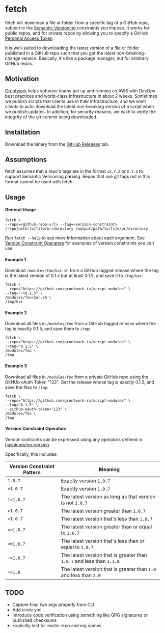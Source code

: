 # fetch

fetch will download a file or folder from a specific tag of a GitHub repo, subject to the [Semantic Versioning](http://semver.org/) 
constraints you impose. It works for public repos, and for private repos by allowing you to specify a GitHub [Personal Access Token](https://help.github.com/articles/creating-an-access-token-for-command-line-use/).

It is well-suited to downloading the latest version of a file or folder published in a GitHub repo such that you get 
the latest non-breaking-change version. Basically, it's like a package manager, but for arbitrary GitHub repos.

## Motivation
[Gruntwork](http://gruntwork.io) helps software teams get up and running on AWS with DevOps best practices and world-class 
infrastructure in about 2 weeks. Sometimes we publish scripts that clients use in their infrastructure, and we want clients
to auto-download the latest non-breaking version of a script when we publish updates. In addition, for security reasons,
we wish to verify the integrity of the git commit being downloaded.
 
## Installation
Download the binary from the [GitHub Releases](https://github.com/gruntwork-io/script-modules/releases) tab. 

## Assumptions
fetch assumes that a repo's tags are in the format `vX.Y.Z` or `X.Y.Z` to support Semantic Versioning parsing. Repos that
use git tags not in this format cannot be used with fetch.

## Usage

#### General Usage
```
fetch \
--repo=<github-repo-url> --tag=<version-constraint> /repo/path/to/file/or/directory /output/path/to/file/or/directory
```

Run `fetch --help` to see more information about each argument. See [Version Constraint Operators](#version-constraint-operators)
for examples of version constraints you can use.

#### Example 1

Download `/modules/foo/bar.sh` from a GitHub tagged release where the tag is the latest version of 0.1.x but at least 0.1.5, and save it to `/tmp/bar`:

```
fetch \
--repo="https://github.com/gruntwork-io/script-modules" \
--tag="~>0.1.5" \
/modules/foo/bar.sh \
/tmp/bar
```

#### Example 2

Download all files in `/modules/foo` from a GitHub tagged release where the tag is exactly 0.1.5, and save them to `/tmp`:

```
fetch \
--repo="https://github.com/gruntwork-io/script-modules" \
--tag="0.1.5" \
/modules/foo \
/tmp

```

#### Example 3

Download all files in `/modules/foo` from a private GitHub repo using the GitHUb oAuth Token "123". Get the release whose tag is exactly 0.1.5, and save the files to `/tmp`:

```
fetch \
--repo="https://github.com/gruntwork-io/script-modules" \
--tag="0.1.5" \
--github-oauth-token="123" \
/modules/foo \
/tmp

```

#### Version Constraint Operators

Version contraints can be expressed using any operators defined in [hashicorp/go-version](https://github.com/hashicorp/go-version).

Specifically, this includes:

| Version Constraint Pattern | Meaning                                  |
| -------------------------- | ---------------------------------------- |
| `1.0.7`                    | Exactly version `1.0.7`                  |
| `=1.0.7`                   | Exactly version `1.0.7`                  |
| `!=1.0.7`                  | The latest version as long as that version is not `1.0.7` |
| `>1.0.7`                   | The latest version greater than `1.0.7`  |
| `<1.0.7`                   | The latest version that's less than `1.0.7` |
| `>=1.0.7`                  | The latest version greater than or equal to `1.0.7` |
| `<=1.0.7`                  | The latest version that's less than or equal to `1.0.7` |
| `~>1.0.7`                  | The latest version that is greater than `1.0.7` and less than `1.1.0` |
| `~>1.0`                    | The latest version that is greater than `1.0` and less than `2.0` |

## TODO
- Capture final two args properly from CLI
- Add circle.yml
- Introduce code verification using something like GPG signatures or published checksums
- Explicitly test for exotic repo and org names